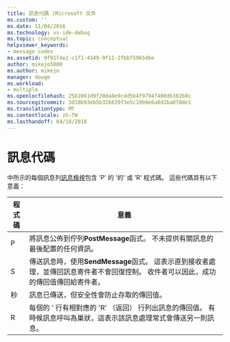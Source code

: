```yaml
---
title: 訊息代碼 |Microsoft 文件
ms.custom: ''
ms.date: 11/04/2016
ms.technology: vs-ide-debug
ms.topic: conceptual
helpviewer_keywords:
- message codes
ms.assetid: 9f91f4e2-c1f1-4349-9f11-2fbbf59654be
author: mikejo5000
ms.author: mikejo
manager: douge
ms.workload:
- multiple
ms.openlocfilehash: 25b2061d9f20da8e9c4d5b4f9794f400d638260c
ms.sourcegitcommit: 3d10b93eb5b326639f3e5c19b9e6a8d1ba078de1
ms.translationtype: MT
ms.contentlocale: zh-TW
ms.lasthandoff: 04/18/2018
---
```

# <a name="message-codes"></a>訊息代碼
中所示的每個訊息列[訊息檢視](../debugger/messages-view.md)包含 'P' 的 '的' 或 'R' 程式碼。 這些代碼具有以下意義：  
  
|程式碼|意義|  
|----------|-------------|  
|P|將訊息公佈到佇列**PostMessage**函式。 不未提供有關訊息的最後配置的任何資訊。|  
|S|傳送訊息時，使用**SendMessage**函式。 這表示直到接收者處理，並傳回訊息寄件者不會回復控制。 收件者可以因此，成功的傳回值傳回給寄件者。|  
|秒|訊息已傳送，但安全性會防止存取的傳回值。|  
|R|每個的 ' 行有相對應的 'R' （返回） 行列出訊息的傳回值。 有時候訊息呼叫為巢狀，這表示該訊息處理常式會傳送另一則訊息。|